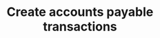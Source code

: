 ---
title: Create accounts payable transactions
sidebar_position: 10
description: Create accounts payable (AP) transactions
toc_min_heading_level: 2
toc_max_heading_level: 4
tags:
  - Accounting
  - Journal Entry
---